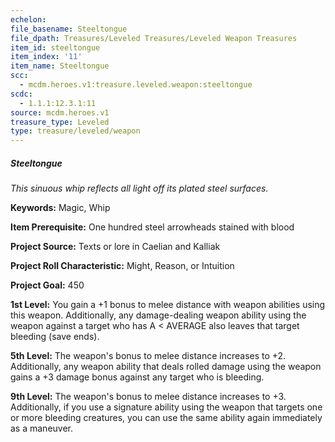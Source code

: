 ```yaml
---
echelon:
file_basename: Steeltongue
file_dpath: Treasures/Leveled Treasures/Leveled Weapon Treasures
item_id: steeltongue
item_index: '11'
item_name: Steeltongue
scc:
  - mcdm.heroes.v1:treasure.leveled.weapon:steeltongue
scdc:
  - 1.1.1:12.3.1:11
source: mcdm.heroes.v1
treasure_type: Leveled
type: treasure/leveled/weapon
---
```


##### Steeltongue

*This sinuous whip reflects all light off its plated steel surfaces.*

**Keywords:** Magic, Whip

**Item Prerequisite:** One hundred steel arrowheads stained with blood

**Project Source:** Texts or lore in Caelian and Kalliak

**Project Roll Characteristic:** Might, Reason, or Intuition

**Project Goal:** 450

**1st Level:** You gain a +1 bonus to melee distance with weapon abilities using this weapon. Additionally, any damage-dealing weapon ability using the weapon against a target who has A < AVERAGE also leaves that target bleeding (save ends).

**5th Level:** The weapon's bonus to melee distance increases to +2. Additionally, any weapon ability that deals rolled damage using the weapon gains a +3 damage bonus against any target who is bleeding.

**9th Level:** The weapon's bonus to melee distance increases to +3. Additionally, if you use a signature ability using the weapon that targets one or more bleeding creatures, you can use the same ability again immediately as a maneuver.
